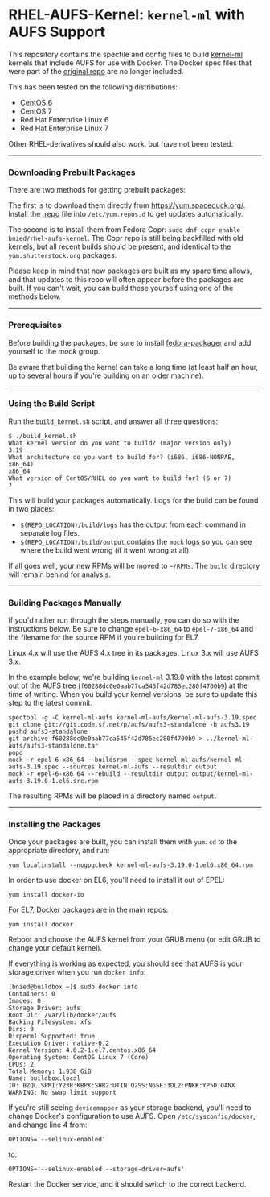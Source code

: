 RHEL-AUFS-Kernel: `kernel-ml` with AUFS Support
=============================================================================

This repository contains the specfile and config files to build [kernel-ml](http://elrepo.org/tiki/kernel-ml) kernels that include AUFS for use with Docker. The Docker spec files that were part of the [original repo](https://github.com/sciurus/docker-rhel-rpm.git) are no longer included.

This has been tested on the following distributions:
* CentOS 6
* CentOS 7
* Red Hat Enterprise Linux 6
* Red Hat Enterprise Linux 7

Other RHEL-derivatives should also work, but have not been tested.

***
### Downloading Prebuilt Packages

There are two methods for getting prebuilt packages:

The first is to download them directly from https://yum.spaceduck.org/. Install the [.repo](https://yum.spaceduck.org/rhel-aufs-kernel/rhel-aufs-kernel.repo) file into `/etc/yum.repos.d` to get updates automatically.

The second is to install them from Fedora Copr: `sudo dnf copr enable bnied/rhel-aufs-kernel`. The Copr repo is still being backfilled with old kernels, but all recent builds should be present, and identical to the `yum.shutterstock.org` packages.

Please keep in mind that new packages are built as my spare time allows, and that updates to this repo will often appear before the packages are built. If you can't wait, you can build these yourself using one of the methods below.

***
### Prerequisites

Before building the packages, be sure to install [fedora-packager](https://dl.fedoraproject.org/pub/epel/6/x86_64/repoview/fedora-packager.html) and add yourself to the *mock* group.

Be aware that building the kernel can take a long time (at least half an hour, up to several hours if you're building on an older machine).

***
### Using the Build Script

Run the `build_kernel.sh` script, and answer all three questions:

    $ ./build_kernel.sh
    What kernel version do you want to build? (major version only)
    3.19
    What architecture do you want to build for? (i686, i686-NONPAE, x86_64)
    x86_64
    What version of CentOS/RHEL do you want to build for? (6 or 7)
    7

This will build your packages automatically. Logs for the build can be found in two places:
* `$(REPO_LOCATION)/build/logs` has the output from each command in separate log files.
* `$(REPO_LOCATION)/build/output` contains the `mock` logs so you can see where the build went wrong (if it went wrong at all).

If all goes well, your new RPMs will be moved to `~/RPMs`. The `build` directory will remain behind for analysis.

***
### Building Packages Manually

If you'd rather run through the steps manually, you can do so with the instructions below. Be sure to change `epel-6-x86_64` to `epel-7-x86_64` and the filename for the source RPM if you're building for EL7.

Linux 4.x will use the AUFS 4.x tree in its packages. Linux 3.x will use AUFS 3.x.

In the example below, we're building `kernel-ml` 3.19.0 with the latest commit out of the AUFS tree (`f60288dc0e0aab77ca545f42d785ec280f4700b9`) at the time of writing. When you build your kernel versions, be sure to update this step to the latest commit.

    spectool -g -C kernel-ml-aufs kernel-ml-aufs/kernel-ml-aufs-3.19.spec
    git clone git://git.code.sf.net/p/aufs/aufs3-standalone -b aufs3.19
    pushd aufs3-standalone
    git archive f60288dc0e0aab77ca545f42d785ec280f4700b9 > ../kernel-ml-aufs/aufs3-standalone.tar
    popd
    mock -r epel-6-x86_64 --buildsrpm --spec kernel-ml-aufs/kernel-ml-aufs-3.19.spec --sources kernel-ml-aufs --resultdir output
    mock -r epel-6-x86_64 --rebuild --resultdir output output/kernel-ml-aufs-3.19.0-1.el6.src.rpm

The resulting RPMs will be placed in a directory named `output`.

***
### Installing the Packages

Once your packages are built, you can install them with `yum`. `cd` to the appropriate directory, and run:

    yum localinstall --nogpgcheck kernel-ml-aufs-3.19.0-1.el6.x86_64.rpm

In order to use docker on EL6, you'll need to install it out of EPEL:

    yum install docker-io

For EL7, Docker packages are in the main repos:

    yum install docker

Reboot and choose the AUFS kernel from your GRUB menu (or edit GRUB to change your default kernel).

If everything is working as expected, you should see that AUFS is your storage driver when you run `docker info`:

    [bnied@buildbox ~]$ sudo docker info
    Containers: 0
    Images: 0
    Storage Driver: aufs
    Root Dir: /var/lib/docker/aufs
    Backing Filesystem: xfs
    Dirs: 0
    Dirperm1 Supported: true
    Execution Driver: native-0.2
    Kernel Version: 4.0.2-1.el7.centos.x86_64
    Operating System: CentOS Linux 7 (Core)
    CPUs: 2
    Total Memory: 1.938 GiB
    Name: buildbox.local
    ID: BZQL:SPMI:Y23R:KBPK:SHR2:UTIN:Q2SS:N6SE:3DL2:PNKK:YP5D:OANX
    WARNING: No swap limit support

If you're still seeing `devicemapper` as your storage backend, you'll need to change Docker's configuration to use AUFS. Open `/etc/sysconfig/docker`, and change line 4 from:

    OPTIONS='--selinux-enabled'
to:

    OPTIONS='--selinux-enabled --storage-driver=aufs'

Restart the Docker service, and it should switch to the correct backend.
